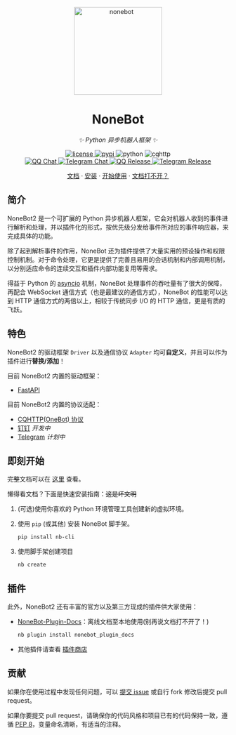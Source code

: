 <p align="center">
  <a href="https://v2.nonebot.dev/"><img src="https://raw.githubusercontent.com/nonebot/nonebot2/master/docs/.vuepress/public/logo.png" width="200" height="200" alt="nonebot"></a>
</p>

<div align="center">

# NoneBot

_✨ Python 异步机器人框架 ✨_

</div>

<p align="center">
  <a href="https://raw.githubusercontent.com/nonebot/nonebot2/master/LICENSE">
    <img src="https://img.shields.io/github/license/nonebot/nonebot2.svg" alt="license">
  </a>
  <a href="https://pypi.python.org/pypi/nonebot2">
    <img src="https://img.shields.io/pypi/v/nonebot2.svg" alt="pypi">
  </a>
  <img src="https://img.shields.io/badge/python-3.7+-blue.svg" alt="python">
  <img src="https://img.shields.io/badge/cqhttp-11+-black.svg" alt="cqhttp"><br />
  <a href="https://jq.qq.com/?_wv=1027&k=5OFifDh">
    <img src="https://img.shields.io/badge/qq%E7%BE%A4-768887710-orange.svg" alt="QQ Chat">
  </a>
  <a href="https://t.me/cqhttp">
    <img src="https://img.shields.io/badge/telegram-chat-blue.svg" alt="Telegram Chat">
  </a>
  <a href="https://jq.qq.com/?_wv=1027&k=5Nl0zhE">
    <img src="https://img.shields.io/badge/%E7%89%88%E6%9C%AC%E5%8F%91%E5%B8%83%E7%BE%A4-218529254-green.svg" alt="QQ Release">
  </a>
  <a href="https://t.me/cqhttp_release">
    <img src="https://img.shields.io/badge/版本发布频道-join-green.svg" alt="Telegram Release">
  </a>
</p>

<p align="center">
  <a href="https://v2.nonebot.dev/">文档</a>
  ·
  <a href="https://v2.nonebot.dev/guide/installation.html">安装</a>
  ·
  <a href="https://v2.nonebot.dev/guide/getting-started.html">开始使用</a>
  ·
  <a href="#插件">文档打不开？</a>
</p>

## 简介

NoneBot2 是一个可扩展的 Python 异步机器人框架，它会对机器人收到的事件进行解析和处理，并以插件化的形式，按优先级分发给事件所对应的事件响应器，来完成具体的功能。

除了起到解析事件的作用，NoneBot 还为插件提供了大量实用的预设操作和权限控制机制。对于命令处理，它更是提供了完善且易用的会话机制和内部调用机制，以分别适应命令的连续交互和插件内部功能复用等需求。

得益于 Python 的 [asyncio](https://docs.python.org/3/library/asyncio.html) 机制，NoneBot 处理事件的吞吐量有了很大的保障，再配合 WebSocket 通信方式（也是最建议的通信方式），NoneBot 的性能可以达到 HTTP 通信方式的两倍以上，相较于传统同步 I/O 的 HTTP 通信，更是有质的飞跃。

## 特色

NoneBot2 的驱动框架 `Driver` 以及通信协议 `Adapter` 均可**自定义**，并且可以作为插件进行**替换/添加**！

目前 NoneBot2 内置的驱动框架：

- [FastAPI](https://fastapi.tiangolo.com/)

目前 NoneBot2 内置的协议适配：

- [CQHTTP(OneBot) 协议](http://cqhttp.cc/)
- [钉钉](https://ding-doc.dingtalk.com/doc#/serverapi2/krgddi) _开发中_
- [Telegram](https://core.telegram.org/bots/api) _计划中_

## 即刻开始

~~完整~~文档可以在 [这里](https://v2.nonebot.dev/) 查看。

懒得看文档？下面是快速安装指南：~~这是坏文明~~

1. (可选)使用你喜欢的 Python 环境管理工具创建新的虚拟环境。
2. 使用 `pip` (或其他) 安装 NoneBot 脚手架。

   ```bash
   pip install nb-cli
   ```

3. 使用脚手架创建项目

   ```bash
   nb create
   ```

## 插件

此外，NoneBot2 还有丰富的官方以及第三方现成的插件供大家使用：

- [NoneBot-Plugin-Docs](https://github.com/nonebot/nonebot2/tree/master/packages/nonebot-plugin-docs)：离线文档至本地使用(别再说文档打不开了！)

  ```bash
  nb plugin install nonebot_plugin_docs
  ```

- 其他插件请查看 [插件商店](https://v2.nonebot.dev/plugin-store.html)

## 贡献

如果你在使用过程中发现任何问题，可以 [提交 issue](https://github.com/nonebot/nonebot2/issues/new) 或自行 fork 修改后提交 pull request。

如果你要提交 pull request，请确保你的代码风格和项目已有的代码保持一致，遵循 [PEP 8](https://www.python.org/dev/peps/pep-0008/)，变量命名清晰，有适当的注释。
